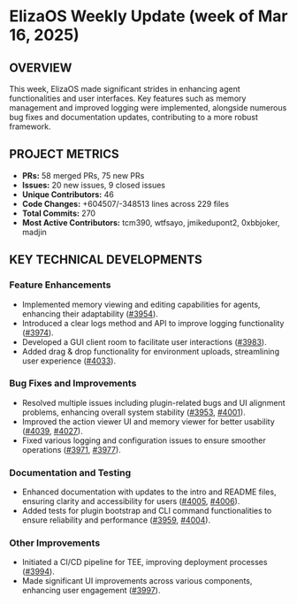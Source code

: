 # ElizaOS Weekly Update (week of Mar 16, 2025)

## OVERVIEW 
This week, ElizaOS made significant strides in enhancing agent functionalities and user interfaces. Key features such as memory management and improved logging were implemented, alongside numerous bug fixes and documentation updates, contributing to a more robust framework.

## PROJECT METRICS
- **PRs:** 58 merged PRs, 75 new PRs
- **Issues:** 20 new issues, 9 closed issues
- **Unique Contributors:** 46
- **Code Changes:** +604507/-348513 lines across 229 files
- **Total Commits:** 270
- **Most Active Contributors:** tcm390, wtfsayo, jmikedupont2, 0xbbjoker, madjin

## KEY TECHNICAL DEVELOPMENTS

### Feature Enhancements
- Implemented memory viewing and editing capabilities for agents, enhancing their adaptability ([#3954](https://github.com/elizaos/eliza/pull/3954)).
- Introduced a clear logs method and API to improve logging functionality ([#3974](https://github.com/elizaos/eliza/pull/3974)).
- Developed a GUI client room to facilitate user interactions ([#3983](https://github.com/elizaos/eliza/pull/3983)).
- Added drag & drop functionality for environment uploads, streamlining user experience ([#4033](https://github.com/elizaos/eliza/pull/4033)).

### Bug Fixes and Improvements
- Resolved multiple issues including plugin-related bugs and UI alignment problems, enhancing overall system stability ([#3953](https://github.com/elizaos/eliza/pull/3953), [#4001](https://github.com/elizaos/eliza/pull/4001)).
- Improved the action viewer UI and memory viewer for better usability ([#4039](https://github.com/elizaos/eliza/pull/4039), [#4027](https://github.com/elizaos/eliza/pull/4027)).
- Fixed various logging and configuration issues to ensure smoother operations ([#3971](https://github.com/elizaos/eliza/pull/3971), [#3977](https://github.com/elizaos/eliza/pull/3977)).

### Documentation and Testing
- Enhanced documentation with updates to the intro and README files, ensuring clarity and accessibility for users ([#4005](https://github.com/elizaos/eliza/pull/4005), [#4006](https://github.com/elizaos/eliza/pull/4006)).
- Added tests for plugin bootstrap and CLI command functionalities to ensure reliability and performance ([#3959](https://github.com/elizaos/eliza/pull/3959), [#4004](https://github.com/elizaos/eliza/pull/4004)).

### Other Improvements
- Initiated a CI/CD pipeline for TEE, improving deployment processes ([#3994](https://github.com/elizaos/eliza/pull/3994)).
- Made significant UI improvements across various components, enhancing user engagement ([#3997](https://github.com/elizaos/eliza/pull/3997)).